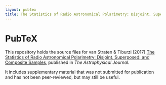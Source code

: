 ```yaml
---
layout: pubtex
title: The Statistics of Radio Astronomical Polarimetry: Disjoint, Superposed, and Composite Samples
---
```


# PubTeX

This repository holds the source files for van Straten &amp; Tiburzi (2017) <a href="http://dx.doi.org/10.3847/1538-4357/835/2/293">The Statistics of Radio Astronomical Polarimetry: Disjoint, Superposed, and Composite Samples</a>, published in <i>The Astrophysical Journal</i>.


It includes supplementary material that was not submitted for publication and has not been peer-reviewed, but may still be useful.

